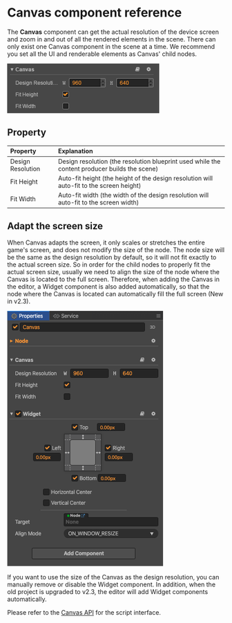 # Canvas component reference

The **Canvas** component can get the actual resolution of the device screen and zoom in and out of all the rendered elements in the scene. There can only exist one Canvas component in the scene at a time. We recommend you set all the UI and renderable elements as Canvas' child nodes.

![default](canvas/default.png)

## Property

| Property          | Explanation |
| :--               | :--         |
| Design Resolution | Design resolution (the resolution blueprint used while the content producer builds the scene) |
| Fit Height        | Auto-fit height (the height of the design resolution will auto-fit to the screen height) |
| Fit Width         | Auto-fit width (the width of the design resolution will auto-fit to the screen width) |

## Adapt the screen size

When Canvas adapts the screen, it only scales or stretches the entire game's screen, and does not modify the size of the node. The node size will be the same as the design resolution by default, so it will not fit exactly to the actual screen size. So in order for the child nodes to properly fit the actual screen size, usually we need to align the size of the node where the Canvas is located to the full screen. Therefore, when adding the Canvas in the editor, a Widget component is also added automatically, so that the node where the Canvas is located can automatically fill the full screen (New in v2.3).

![widget](canvas/widget.png)

If you want to use the size of the Canvas as the design resolution, you can manually remove or disable the Widget component. In addition, when the old project is upgraded to v2.3, the editor will add Widget components automatically.

Please refer to the [Canvas API](../../../api/en/classes/Canvas.html) for the script interface.
